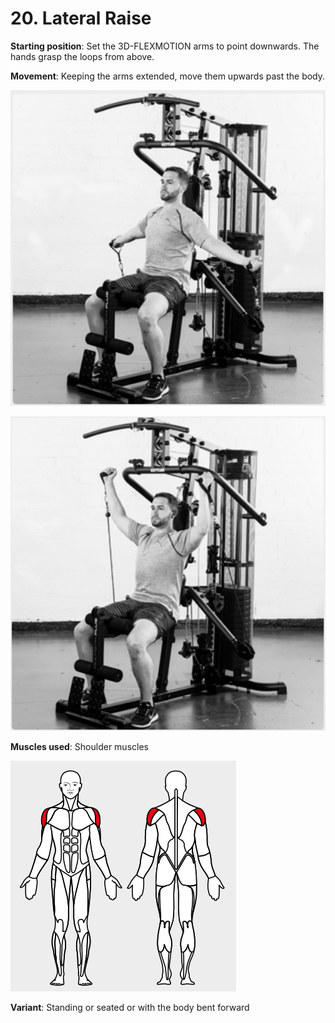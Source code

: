 # 20. Lateral Raise

__Starting position__: Set the 3D-FLEXMOTION arms to point downwards. The hands grasp the loops from above.

__Movement__: Keeping the arms extended, move them upwards past the body.

![001](001.png)

![002](002.png)

__Muscles used__: Shoulder muscles

![003](003.png)

__Variant__: Standing or seated or with the body bent forward
